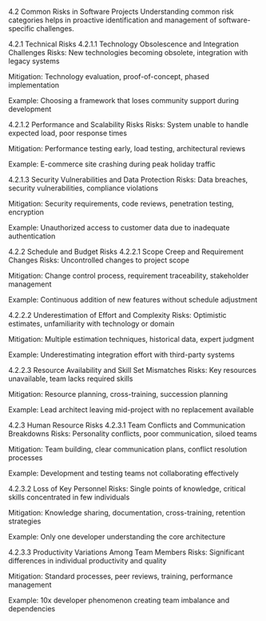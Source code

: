 4.2 Common Risks in Software Projects
Understanding common risk categories helps in proactive identification and management of software-specific challenges.

4.2.1 Technical Risks
4.2.1.1 Technology Obsolescence and Integration Challenges
Risks: New technologies becoming obsolete, integration with legacy systems

Mitigation: Technology evaluation, proof-of-concept, phased implementation

Example: Choosing a framework that loses community support during development

4.2.1.2 Performance and Scalability Risks
Risks: System unable to handle expected load, poor response times

Mitigation: Performance testing early, load testing, architectural reviews

Example: E-commerce site crashing during peak holiday traffic

4.2.1.3 Security Vulnerabilities and Data Protection
Risks: Data breaches, security vulnerabilities, compliance violations

Mitigation: Security requirements, code reviews, penetration testing, encryption

Example: Unauthorized access to customer data due to inadequate authentication

4.2.2 Schedule and Budget Risks
4.2.2.1 Scope Creep and Requirement Changes
Risks: Uncontrolled changes to project scope

Mitigation: Change control process, requirement traceability, stakeholder management

Example: Continuous addition of new features without schedule adjustment

4.2.2.2 Underestimation of Effort and Complexity
Risks: Optimistic estimates, unfamiliarity with technology or domain

Mitigation: Multiple estimation techniques, historical data, expert judgment

Example: Underestimating integration effort with third-party systems

4.2.2.3 Resource Availability and Skill Set Mismatches
Risks: Key resources unavailable, team lacks required skills

Mitigation: Resource planning, cross-training, succession planning

Example: Lead architect leaving mid-project with no replacement available

4.2.3 Human Resource Risks
4.2.3.1 Team Conflicts and Communication Breakdowns
Risks: Personality conflicts, poor communication, siloed teams

Mitigation: Team building, clear communication plans, conflict resolution processes

Example: Development and testing teams not collaborating effectively

4.2.3.2 Loss of Key Personnel
Risks: Single points of knowledge, critical skills concentrated in few individuals

Mitigation: Knowledge sharing, documentation, cross-training, retention strategies

Example: Only one developer understanding the core architecture

4.2.3.3 Productivity Variations Among Team Members
Risks: Significant differences in individual productivity and quality

Mitigation: Standard processes, peer reviews, training, performance management

Example: 10x developer phenomenon creating team imbalance and dependencies
